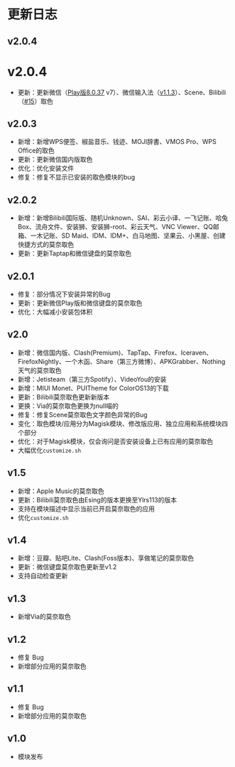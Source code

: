# 更新日志

## v2.0.4 <Badge type="tip" text="最新版本" />
# v2.0.4
 - 更新：更新微信（[Play版8.0.37](https://www.123pan.com/s/GUCRVv-gm4Mv.html) v7）、微信输入法（[v1.1.3](https://www.123pan.com/s/4ypDVv-rFSgH.html)）、Scene、Bilibili（[#15](https://github.com/YangguangZhou/Monet-All/pull/15)）取色

## v2.0.3
 - 新增：新增WPS便签、椒盐音乐、钱迹、MOJI辞書、VMOS Pro、WPS Office的取色
 - 更新：更新微信国内版取色
 - 优化：优化安装文件
 - 修复：修复不显示已安装的取色模块的bug

## v2.0.2
 - 新增：新增Bilibili国际版、随机Unknown、SAI、彩云小译、一飞记账、哈兔Box、流舟文件、安装狮、安装狮-root、彩云天气、VNC Viewer、QQ邮箱、一木记账、SD Maid、IDM、IDM+、白马地图、坚果云、小黑屋、创建快捷方式的莫奈取色
 - 更新：更新Taptap和微信键盘的莫奈取色

## v2.0.1
 - 修复：部分情况下安装异常的Bug
 - 更新：更新微信Play版和微信键盘的莫奈取色
 - 优化：大幅减小安装包体积

## v2.0

 - 新增：微信国内版、Clash(Premium)、TapTap、Firefox、Iceraven、FirefoxNightly、一个木函、Share（第三方微博）、APKGrabber、Nothing天气的莫奈取色
 - 新增：Jetisteam（第三方Spotify）、VideoYou的安装
 - 新增：MIUI Monet、PUITheme for ColorOS13的下载
 - 更新：Bilibili莫奈取色更新新版本
 - 更换：Via的莫奈取色更换为null喵的
 - 修复：修复Scene莫奈取色文字颜色异常的Bug
 - 变化：取色模块/应用分为Magisk模块、修改版应用、独立应用和系统模块四个部分
 - 优化：对于Magisk模块，仅会询问是否安装设备上已有应用的莫奈取色
 - 大幅优化`customize.sh`

## v1.5
 - 新增：Apple Music的莫奈取色
 - 更新：Bilibili莫奈取色由Esing的版本更换至Ylrs113的版本
 - 支持在模块描述中显示当前已开启莫奈取色的应用
 - 优化`customize.sh`

## v1.4

 - 新增：豆瓣、贴吧Lite、Clash(Foss版本)、享做笔记的莫奈取色
 - 更新：微信键盘莫奈取色更新至v1.2
 - 支持自动检查更新
 
## v1.3

 - 新增Via的莫奈取色

## v1.2

 - 修复 Bug
 - 新增部分应用的莫奈取色
 
## v1.1

 - 修复 Bug
 - 新增部分应用的莫奈取色
 
## v1.0
 
 - 模块发布
